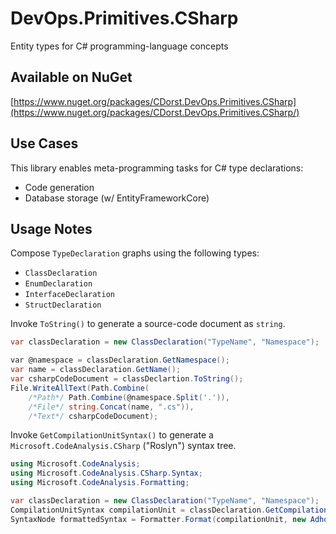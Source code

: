 # DevOps.Primitives.CSharp

Entity types for C# programming-language concepts

## Available on NuGet

[https://www.nuget.org/packages/CDorst.DevOps.Primitives.CSharp](https://www.nuget.org/packages/CDorst.DevOps.Primitives.CSharp/)

## Use Cases

This library enables meta-programming tasks for C# type declarations:
- Code generation
- Database storage (w/ EntityFrameworkCore)

## Usage Notes

Compose `TypeDeclaration` graphs using the following types:
- `ClassDeclaration`
- `EnumDeclaration`
- `InterfaceDeclaration`
- `StructDeclaration`

Invoke `ToString()` to generate a source-code document as `string`.

```csharp
var classDeclaration = new ClassDeclaration("TypeName", "Namespace");

var @namespace = classDeclaration.GetNamespace();
var name = classDeclaration.GetName();
var csharpCodeDocument = classDeclartion.ToString();
File.WriteAllText(Path.Combine(
    /*Path*/ Path.Combine(@namespace.Split('.')),
    /*File*/ string.Concat(name, ".cs")),
    /*Text*/ csharpCodeDocument);
```

Invoke `GetCompilationUnitSyntax()` to generate a `Microsoft.CodeAnalysis.CSharp` ("Roslyn") syntax tree.
```csharp
using Microsoft.CodeAnalysis;
using Microsoft.CodeAnalysis.CSharp.Syntax;
using Microsoft.CodeAnalysis.Formatting;

var classDeclaration = new ClassDeclaration("TypeName", "Namespace");
CompilationUnitSyntax compilationUnit = classDeclaration.GetCompilationUnitSyntax();
SyntaxNode formattedSyntax = Formatter.Format(compilationUnit, new AdhocWorkspace());
```

